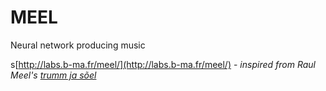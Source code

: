 MEEL
========================================

Neural network producing music

s[http://labs.b-ma.fr/meel/](http://labs.b-ma.fr/meel/) - _inspired from Raul Meel's [trumm ja sõel](http://www.nongrata.ee/in/InGraafika06/Trumm_ja_soeel.gif)_
